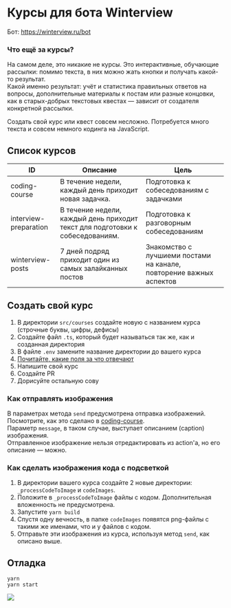 # Курсы для бота Winterview
Бот: https://winterview.ru/bot

### Что ещё за курсы?
На самом деле, это никакие не курсы. Это интерактивные, обучающие рассылки: помимо текста, в них можно жать кнопки и получать какой-то результат.  
Какой именно результат: учёт и статистика правильных ответов на вопросы, дополнительные материалы к постам или разные концовки, как в старых-добрых текстовых квестах — зависит от создателя конкретной рассылки.

Создать свой курс или квест совсем несложно. Потребуется много текста и совсем немного кодинга на JavaScript.

## Список курсов
| ID | Описание | Цель |
|---|---|---|
| coding-course | В течение недели, каждый день приходит новая задачка. | Подготовка к собеседованиям с задачками |
| interview-preparation | В течение недели, каждый день приходит текст для подготовки к собеседованиям. | Подготовка к разговорным собеседованиям |
| winterview-posts | 7 дней подряд приходит один из самых залайканных постов | Знакомство с лучшиеми постами на канале, повторение важных аспектов |

## Создать свой курс
1. В директории `src/courses` создайте новую с названием курса (строчные буквы, цифры, дефисы)
1. Создайте файл `.ts`, который будет называться так же, как и созданная директория
1. В файле `.env` замените название директории до вашего курса 
1. [Почитайте, какие поля за что отвечают](src/courses/typings.d.ts)
1. Напишите свой курс
1. Создайте PR
1. Дорисуйте остальную сову

### Как отправлять изображения
В параметрах метода `send` предусмотрена отправка изображений. Посмотрите, как это сделано в [coding-course](src/courses/coding-course/coding-course.ts:32).  
Параметр `message`, в таком случае, выступает описанием (caption) изображения.  
Отправленное изображение нельзя отредактировать из action'а, но его описание — можно.

### Как сделать изображения кода с подсветкой
1. В директории вашего курса создайте 2 новые директории: `_processCodeToImage` и `codeImages`.
1. Положите в `_processCodeToImage` файлы с кодом. Дополнительная вложенность не предусмотрена.
1. Запустите `yarn build`
1. Спустя одну вечность, в папке `codeImages` появятся png-файлы с такими же именами, что и у файлов с кодом.
1. Отправьте эти изображения из курса, используя метод `send`, как описано выше.

## Отладка
`yarn`  
`yarn start`  

![](https://user-images.githubusercontent.com/584632/73128583-a284ea80-3fe2-11ea-9c6d-0ef29d8a71e3.gif)